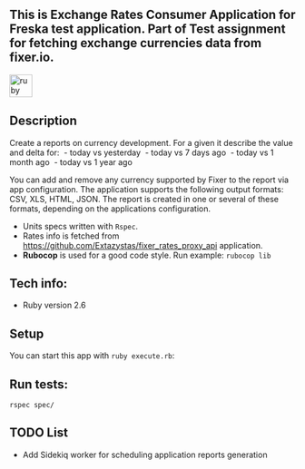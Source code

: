 ## This is Exchange Rates Consumer Application for Freska test application. Part of Test assignment for fetching exchange currencies data from fixer.io.
<p>
<img src="https://devicons.github.io/devicon/devicon.git/icons/ruby/ruby-original-wordmark.svg" alt="ruby" width="40" height="40"/>
</p>

## Description
Create a reports on currency development.
For a given it describe the value and delta for:
 - today vs yesterday
 - today vs 7 days ago
 - today vs 1 month ago
 - today vs 1 year ago

You can add and remove any currency supported by Fixer to the report via app configuration.
The application supports the following output formats: CSV, XLS, HTML, JSON.
The report is created in one or several of these formats, depending on the applications configuration.

- Units specs written with `Rspec`.
- Rates info is fetched from https://github.com/Extazystas/fixer_rates_proxy_api application.
- **Rubocop** is used for a good code style. Run example: `rubocop lib`

## Tech info:
* Ruby version 2.6

## Setup
You can start this app with `ruby execute.rb`:

## Run tests:
`rspec spec/`

## TODO List
- Add Sidekiq worker for scheduling application reports generation

